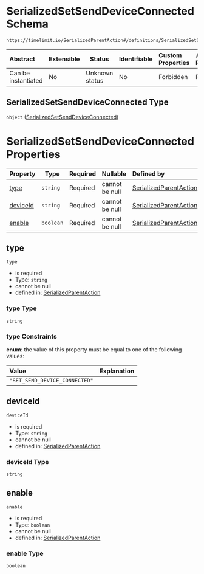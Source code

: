 # SerializedSetSendDeviceConnected Schema

```txt
https://timelimit.io/SerializedParentAction#/definitions/SerializedSetSendDeviceConnected
```




| Abstract            | Extensible | Status         | Identifiable | Custom Properties | Additional Properties | Access Restrictions | Defined In                                                                                        |
| :------------------ | ---------- | -------------- | ------------ | :---------------- | --------------------- | ------------------- | ------------------------------------------------------------------------------------------------- |
| Can be instantiated | No         | Unknown status | No           | Forbidden         | Forbidden             | none                | [SerializedParentAction.schema.json\*](SerializedParentAction.schema.json "open original schema") |

## SerializedSetSendDeviceConnected Type

`object` ([SerializedSetSendDeviceConnected](serializedparentaction-definitions-serializedsetsenddeviceconnected.md))

# SerializedSetSendDeviceConnected Properties

| Property              | Type      | Required | Nullable       | Defined by                                                                                                                                                                                                                                |
| :-------------------- | --------- | -------- | -------------- | :---------------------------------------------------------------------------------------------------------------------------------------------------------------------------------------------------------------------------------------- |
| [type](#type)         | `string`  | Required | cannot be null | [SerializedParentAction](serializedparentaction-definitions-serializedsetsenddeviceconnected-properties-type.md "https&#x3A;//timelimit.io/SerializedParentAction#/definitions/SerializedSetSendDeviceConnected/properties/type")         |
| [deviceId](#deviceid) | `string`  | Required | cannot be null | [SerializedParentAction](serializedparentaction-definitions-serializedsetsenddeviceconnected-properties-deviceid.md "https&#x3A;//timelimit.io/SerializedParentAction#/definitions/SerializedSetSendDeviceConnected/properties/deviceId") |
| [enable](#enable)     | `boolean` | Required | cannot be null | [SerializedParentAction](serializedparentaction-definitions-serializedsetsenddeviceconnected-properties-enable.md "https&#x3A;//timelimit.io/SerializedParentAction#/definitions/SerializedSetSendDeviceConnected/properties/enable")     |

## type




`type`

-   is required
-   Type: `string`
-   cannot be null
-   defined in: [SerializedParentAction](serializedparentaction-definitions-serializedsetsenddeviceconnected-properties-type.md "https&#x3A;//timelimit.io/SerializedParentAction#/definitions/SerializedSetSendDeviceConnected/properties/type")

### type Type

`string`

### type Constraints

**enum**: the value of this property must be equal to one of the following values:

| Value                         | Explanation |
| :---------------------------- | ----------- |
| `"SET_SEND_DEVICE_CONNECTED"` |             |

## deviceId




`deviceId`

-   is required
-   Type: `string`
-   cannot be null
-   defined in: [SerializedParentAction](serializedparentaction-definitions-serializedsetsenddeviceconnected-properties-deviceid.md "https&#x3A;//timelimit.io/SerializedParentAction#/definitions/SerializedSetSendDeviceConnected/properties/deviceId")

### deviceId Type

`string`

## enable




`enable`

-   is required
-   Type: `boolean`
-   cannot be null
-   defined in: [SerializedParentAction](serializedparentaction-definitions-serializedsetsenddeviceconnected-properties-enable.md "https&#x3A;//timelimit.io/SerializedParentAction#/definitions/SerializedSetSendDeviceConnected/properties/enable")

### enable Type

`boolean`
